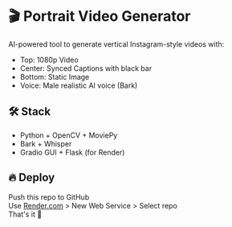 # 🎬 Portrait Video Generator

AI-powered tool to generate vertical Instagram-style videos with:
- Top: 1080p Video
- Center: Synced Captions with black bar
- Bottom: Static Image
- Voice: Male realistic AI voice (Bark)

## 🛠 Stack
- Python + OpenCV + MoviePy
- Bark + Whisper
- Gradio GUI + Flask (for Render)

## 🔥 Deploy
Push this repo to GitHub  
Use [Render.com](https://render.com) > New Web Service > Select repo  
That's it 🎉
